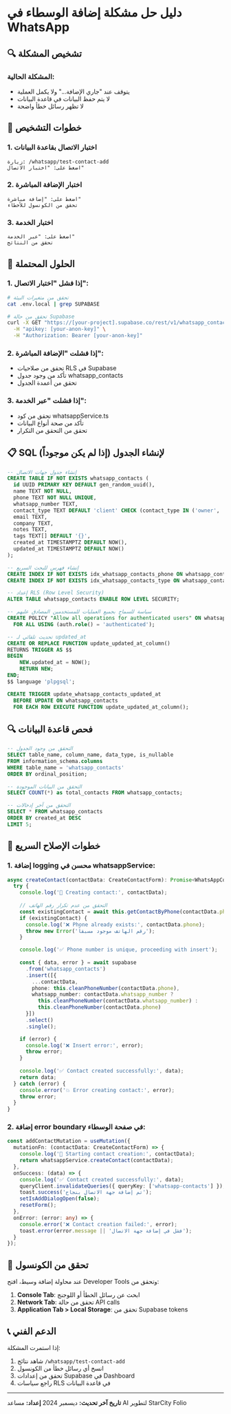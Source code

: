 # دليل حل مشكلة إضافة الوسطاء في WhatsApp

## 🔍 **تشخيص المشكلة**

### المشكلة الحالية:
- يتوقف عند "جاري الإضافة..." ولا يكمل العملية
- لا يتم حفظ البيانات في قاعدة البيانات
- لا تظهر رسائل خطأ واضحة

## 🧪 **خطوات التشخيص**

### 1. اختبار الاتصال بقاعدة البيانات
```
زيارة: /whatsapp/test-contact-add
اضغط على: "اختبار الاتصال"
```

### 2. اختبار الإضافة المباشرة
```
اضغط على: "إضافة مباشرة"
تحقق من الكونسول للأخطاء
```

### 3. اختبار الخدمة
```
اضغط على: "عبر الخدمة"
تحقق من النتائج
```

## 🔧 **الحلول المحتملة**

### 1. إذا فشل "اختبار الاتصال":
```bash
# تحقق من متغيرات البيئة
cat .env.local | grep SUPABASE

# تحقق من حالة Supabase
curl -X GET "https://[your-project].supabase.co/rest/v1/whatsapp_contacts?limit=1" \
  -H "apikey: [your-anon-key]" \
  -H "Authorization: Bearer [your-anon-key]"
```

### 2. إذا فشلت "الإضافة المباشرة":
- تحقق من صلاحيات RLS في Supabase
- تأكد من وجود جدول whatsapp_contacts
- تحقق من أعمدة الجدول

### 3. إذا فشلت "عبر الخدمة":
- تحقق من كود whatsappService.ts
- تأكد من صحة أنواع البيانات
- تحقق من التحقق من التكرار

## 📋 **SQL لإنشاء الجدول (إذا لم يكن موجوداً)**

```sql
-- إنشاء جدول جهات الاتصال
CREATE TABLE IF NOT EXISTS whatsapp_contacts (
  id UUID PRIMARY KEY DEFAULT gen_random_uuid(),
  name TEXT NOT NULL,
  phone TEXT NOT NULL UNIQUE,
  whatsapp_number TEXT,
  contact_type TEXT DEFAULT 'client' CHECK (contact_type IN ('owner', 'marketer', 'client')),
  email TEXT,
  company TEXT,
  notes TEXT,
  tags TEXT[] DEFAULT '{}',
  created_at TIMESTAMPTZ DEFAULT NOW(),
  updated_at TIMESTAMPTZ DEFAULT NOW()
);

-- إنشاء فهرس للبحث السريع
CREATE INDEX IF NOT EXISTS idx_whatsapp_contacts_phone ON whatsapp_contacts(phone);
CREATE INDEX IF NOT EXISTS idx_whatsapp_contacts_type ON whatsapp_contacts(contact_type);

-- إعداد RLS (Row Level Security)
ALTER TABLE whatsapp_contacts ENABLE ROW LEVEL SECURITY;

-- سياسة للسماح بجميع العمليات للمستخدمين المصادق عليهم
CREATE POLICY "Allow all operations for authenticated users" ON whatsapp_contacts
  FOR ALL USING (auth.role() = 'authenticated');

-- تحديث تلقائي لـ updated_at
CREATE OR REPLACE FUNCTION update_updated_at_column()
RETURNS TRIGGER AS $$
BEGIN
    NEW.updated_at = NOW();
    RETURN NEW;
END;
$$ language 'plpgsql';

CREATE TRIGGER update_whatsapp_contacts_updated_at 
  BEFORE UPDATE ON whatsapp_contacts 
  FOR EACH ROW EXECUTE FUNCTION update_updated_at_column();
```

## 🔍 **فحص قاعدة البيانات**

```sql
-- التحقق من وجود الجدول
SELECT table_name, column_name, data_type, is_nullable
FROM information_schema.columns 
WHERE table_name = 'whatsapp_contacts'
ORDER BY ordinal_position;

-- التحقق من البيانات الموجودة
SELECT COUNT(*) as total_contacts FROM whatsapp_contacts;

-- التحقق من آخر إدخالات
SELECT * FROM whatsapp_contacts 
ORDER BY created_at DESC 
LIMIT 5;
```

## 🚀 **خطوات الإصلاح السريع**

### 1. إضافة logging محسن في whatsappService:
```typescript
async createContact(contactData: CreateContactForm): Promise<WhatsAppContact> {
  try {
    console.log('🔄 Creating contact:', contactData);
    
    // التحقق من عدم تكرار رقم الهاتف
    const existingContact = await this.getContactByPhone(contactData.phone);
    if (existingContact) {
      console.log('❌ Phone already exists:', contactData.phone);
      throw new Error('رقم الهاتف موجود مسبقاً');
    }

    console.log('✅ Phone number is unique, proceeding with insert');
    
    const { data, error } = await supabase
      .from('whatsapp_contacts')
      .insert([{
        ...contactData,
        phone: this.cleanPhoneNumber(contactData.phone),
        whatsapp_number: contactData.whatsapp_number ? 
          this.cleanPhoneNumber(contactData.whatsapp_number) : 
          this.cleanPhoneNumber(contactData.phone)
      }])
      .select()
      .single();

    if (error) {
      console.log('❌ Insert error:', error);
      throw error;
    }
    
    console.log('✅ Contact created successfully:', data);
    return data;
  } catch (error) {
    console.error('💥 Error creating contact:', error);
    throw error;
  }
}
```

### 2. إضافة error boundary في صفحة الوسطاء:
```typescript
const addContactMutation = useMutation({
  mutationFn: (contactData: CreateContactForm) => {
    console.log('🚀 Starting contact creation:', contactData);
    return whatsappService.createContact(contactData);
  },
  onSuccess: (data) => {
    console.log('✅ Contact created successfully:', data);
    queryClient.invalidateQueries({ queryKey: ['whatsapp-contacts'] });
    toast.success('تم إضافة جهة الاتصال بنجاح');
    setIsAddDialogOpen(false);
    resetForm();
  },
  onError: (error: any) => {
    console.error('❌ Contact creation failed:', error);
    toast.error(error.message || 'فشل في إضافة جهة الاتصال');
  }
});
```

## 📝 **تحقق من الكونسول**

عند محاولة إضافة وسيط، افتح Developer Tools وتحقق من:

1. **Console Tab**: ابحث عن رسائل الخطأ أو اللوجنج
2. **Network Tab**: تحقق من حالة API calls
3. **Application Tab > Local Storage**: تحقق من Supabase tokens

## 📞 **الدعم الفني**

إذا استمرت المشكلة:
1. شاهد نتائج `/whatsapp/test-contact-add`
2. انسخ أي رسائل خطأ من الكونسول
3. تحقق من إعدادات Supabase في Dashboard
4. راجع سياسات RLS في قاعدة البيانات

---

**تاريخ آخر تحديث:** ديسمبر 2024
**إعداد:** مساعد AI لتطوير StarCity Folio
